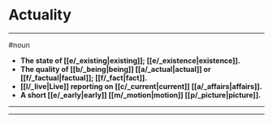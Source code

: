 # Actuality
---
#noun
- **The state of [[e/_existing|existing]]; [[e/_existence|existence]].**
- **The quality of [[b/_being|being]] [[a/_actual|actual]] or [[f/_factual|factual]]; [[f/_fact|fact]].**
- **[[l/_live|Live]] reporting on [[c/_current|current]] [[a/_affairs|affairs]].**
- **A short [[e/_early|early]] [[m/_motion|motion]] [[p/_picture|picture]].**
---
---
